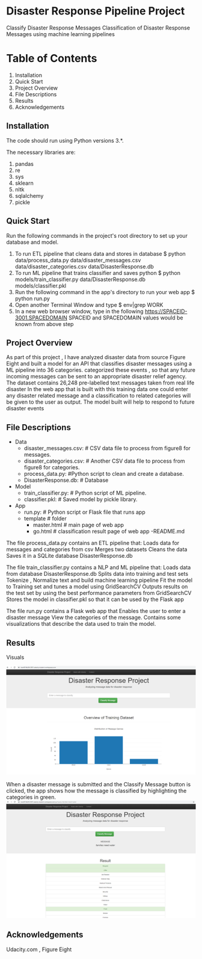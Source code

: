 # Disaster Response Pipeline Project

Classify Disaster Response Messages Classification of Disaster Response Messages using machine learning pipelines

# Table of Contents
  1. Installation
  2. Quick Start
  3. Project Overview
  4. File Descriptions
  5. Results
  6. Acknowledgements

## Installation

The code should run using Python versions 3.*. 

The necessary libraries are: 
  1. pandas 
  2. re 
  3. sys
  4. sklearn
  5. nltk
  6. sqlalchemy
  7. pickle

## Quick Start

Run the following commands in the project's root directory to set up your database and model.

1.  To run ETL pipeline that cleans data and stores in database 
    $ python data/process_data.py data/disaster_messages.csv data/disaster_categories.csv data/DisasterResponse.db
2.  To run ML pipeline that trains classifier and saves python
    $ python models/train_classifier.py data/DisasterResponse.db models/classifier.pkl
3.  Run the following command in the app's directory to run your web app 
    $ python run.py
4.  Open another Terminal Window and type 
    $ env|grep WORK
5.  In a new web browser window, type in the following
    https://SPACEID-3001.SPACEDOMAIN  SPACEID and SPACEDOMAIN values would be known from above step 

## Project Overview

As part of this project , I have analyzed disaster data from source Figure Eight and built a model for an API that classifies disaster messages using a ML pipeline into 36 categories. categorized these events , so that any future incoming messages can be sent to an appropriate disaster relief agency. The dataset contains 26,248 pre-labelled text messages taken from real life disaster In the web app that is built with this training data one could enter any disaster related message and a classification to related categories will be given to the user as output. The model built will help to respond to future disaster events 
        
## File Descriptions

- Data
  - disaster_messages.csv: # CSV data file to process from figure8 for messages.
  - disaster_categories.csv: # Another CSV data file to process from figure8 for categories.
  - process_data.py: #Python script to clean and create a database.
  - DisasterResponse.db: # Database
- Model
  - train_classifier.py: # Python script of ML pipeline.
  - classifier.pkl: # Saved model by pickle library.
- App
  - run.py: # Python script or Flask file that runs app
  - template # folder
    - master.html # main page of web app
    - go.html # classification result page of web app
 -README.md

The file process_data.py contains an ETL pipeline that: 
  Loads data for messages and categories from csv
  Merges two datasets 
  Cleans the data 
  Saves it in a SQLite database DisasterResponse.db

The file train_classifier.py contains a NLP and ML pipeline that: 
  Loads data from database DisasterResponse.db 
  Splits data into training and test sets 
  Tokenize , Normalize text and build machine learning pipeline 
  Fit the model to Training set and tunes a model using GridSearchCV 
  Outputs results on the test set by using the best performance parameters from GridSearchCV 
  Stores the model in classifier.pkl so that it can be used by the Flask app

The file run.py contains a Flask web app that 
  Enables the user to enter a disaster message
  View the categories of the message. 
  Contains some visualizations that describe the data used to train the model.

## Results

Visuals

![Overview](https://github.com/pmbiradar/Disaster-Response-ML-Pipleline/blob/main/Overview%20of%20Training%20Set.PNG)

When a disaster message is submitted and the Classify Message button is clicked, the app shows how the message is classified by highlighting the categories in green.
![Message Classification](https://github.com/pmbiradar/Disaster-Response-ML-Pipleline/blob/main/Message%20Classification.PNG)



## Acknowledgements 

Udacity.com , Figure Eight
